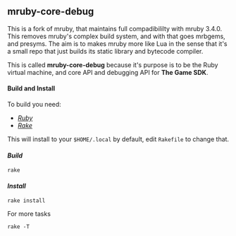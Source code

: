 ## mruby-core-debug
This is a fork of mruby, that maintains full compadibililty with mruby 3.4.0.
This removes mruby's complex build system, and with that goes mrbgems, and presyms.
The aim is to makes mruby more like Lua in the sense that it's a small repo that just
builds its static library and bytecode compiler.

This is called **mruby-core-debug** because it's purpose is to be the Ruby virtual machine, and core API and debugging API
for **The Game SDK**.

#### Build and Install
To build you need:

+ [*Ruby*](https://www.ruby-lang.org/en/)
+ [*Rake*](https://rubygems.org/gems/rake)

This will install to your `$HOME/.local` by default, edit `Rakefile` to change that.

#### *Build*
```console
rake
```

#### *Install*
```console
rake install
```

For more tasks

```console
rake -T
```

